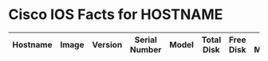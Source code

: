 # Cisco IOS Facts for HOSTNAME
| Hostname | Image | Version | Serial Number | Model | Total Disk | Free Disk | Total Memory | Free Memory |
| -------- | ----- | ------- | ------------- | ----- | ---------- | --------- | ------------ | ----------- |